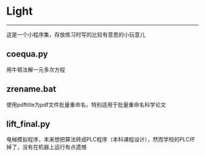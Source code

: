 # Light
---

这是一个小程序集，存放练习时写的比较有意思的小玩意儿

## coequa.py

用牛顿法解一元多次方程

## zrename.bat

使用pdftitle为pdf文件批量重命名，特别适用于批量重命名科学论文

## lift_final.py

电梯模拟程序，本来想把算法转成PLC程序（本科课程设计），然而学校的PLC坏掉了，没有在机器上运行有点遗憾
